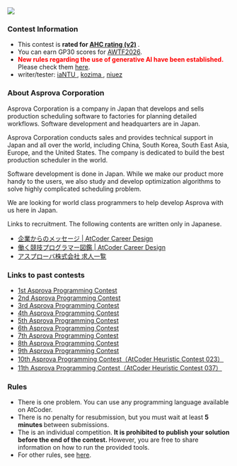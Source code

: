 
<div>

<div>

<span>

<span>

<img src="https://img.atcoder.jp/asprocon7/AsprovaLogo.png">

</img>

### **Contest Information**

<section>

<ul>

<li>
This contest is 
<strong>
rated for <a href="https://atcoder.jp/posts/1381">AHC rating (v2)</a>
</strong>
.
</li>

<li>
You can earn GP30 scores for <a href="https://atcoder.jp/posts/1394">AWTF2026</a>.
</li>

<li>

<font color="red">
<b>
New rules regarding the use of generative AI have been established.
</b>
</font>
Please check them <a href="https://info.atcoder.jp/entry/ahc-llm-rules-en">here</a>.
</li>

<li>
writer/tester:
            <a href="https://atcoder.jp/users/iaNTU?contestType=algo">
<span>
iaNTU
</span>
</a>,
            <a href="https://atcoder.jp/users/kozima?contestType=heuristic">
<span>
kozima
</span>
</a>,
            <a href="https://atcoder.jp/users/niuez?contestType=heuristic">
<span>
niuez
</span>
</a>
</li>

</ul>

</section>

<section>

### **About Asprova Corporation**

<p>
Asprova Corporation is a company in Japan that develops and sells
          production scheduling software to factories for planning detailed
          workflows. Software development and headquarters are in Japan.
        
</p>

<p>
Asprova Corporation conducts sales and provides technical support
          in Japan and all over the world, including China, South Korea,
          South East Asia, Europe, and the United States. The company is dedicated
          to build the best production scheduler in the world.
        
</p>

<p>
Software development is done in Japan.
          While we make our product more handy to the users,
          we also study and develop optimization algorithms to solve highly complicated scheduling problem.
        
</p>

<p>
We are looking for world class programmers to help develop Asprova
          with us here in Japan.
        
</p>

<p>
Links to recruitment.
          The following contents are written only in Japanese.
        
</p>

<ul>

<li>
<a href="https://career.atcoder.jp/company/1">企業からのメッセージ | AtCoder Career Design</a>
</li>

<li>
<a href="https://career.atcoder.jp/worker/1">働く競技プログラマー図鑑 | AtCoder Career Design</a>
</li>

<li>
<a href="https://jobs.atcoder.jp/offers/list?f.CompanyScreenName=asprova">アスプローバ株式会社 求人一覧</a>
</li>

</ul>

</section>

### **Links to past contests**

<section>

<ul>

<li>
<a href="https://www.asprova.com/jp/procon/procon1.php">1st Asprova Programming Contest</a>
</li>

<li>
<a href="https://atcoder.jp/contests/asprocon2">2nd Asprova Programming Contest</a>
</li>

<li>
<a href="https://atcoder.jp/contests/asprocon3">3rd Asprova Programming Contest</a>
</li>

<li>
<a href="https://atcoder.jp/contests/asprocon4">4th Asprova Programming Contest</a>
</li>

<li>
<a href="https://atcoder.jp/contests/asprocon5">5th Asprova Programming Contest</a>
</li>

<li>
<a href="https://atcoder.jp/contests/asprocon6">6th Asprova Programming Contest</a>
</li>

<li>
<a href="https://atcoder.jp/contests/asprocon7">7th Asprova Programming Contest</a>
</li>

<li>
<a href="https://atcoder.jp/contests/asprocon8">8th Asprova Programming Contest</a>
</li>

<li>
<a href="https://atcoder.jp/contests/asprocon9">9th Asprova Programming Contest</a>
</li>

<li>
<a href="https://atcoder.jp/contests/ahc023">10th Asprova Programming Contest（AtCoder Heuristic Contest 023）</a>
</li>

<li>
<a href="https://atcoder.jp/contests/ahc037">11th Asprova Programming Contest（AtCoder Heuristic Contest 037）</a>
</li>

</ul>

</section>

### **Rules**

<section>

<ul>

<li>
There is one problem.
            You can use any programming language available on AtCoder.
          
</li>

<li>
There is no penalty for resubmission, but you must wait at least 
<strong>
5 minutes
</strong>
between submissions.
          
</li>

<li>
The is an individual competition. 
<strong>
It is prohibited to publish your solution before the end of the contest.
</strong>
However, you are free to share information on how to run the provided tools.
          
</li>

<li>
For other rules, see <a href="https://atcoder.jp/contests/ahc053/contests/ahc053/rules">here</a>.
          
</li>

</ul>

</section>

</span>

</span>

</div>

</div>
